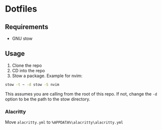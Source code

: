 # Dotfiles

## Requirements

- GNU stow

## Usage
1. Clone the repo
2. CD into the repo
3. Stow a package. Example for nvim:
```sh
stow -t ~ -d stow -S nvim
```

This assumes you are calling from the root of this repo. If not, change
the `-d` option to be the path to the stow directory.

### Alacritty

Move `alacritty.yml` to `%APPDATA%\alacritty\alacritty.yml`

